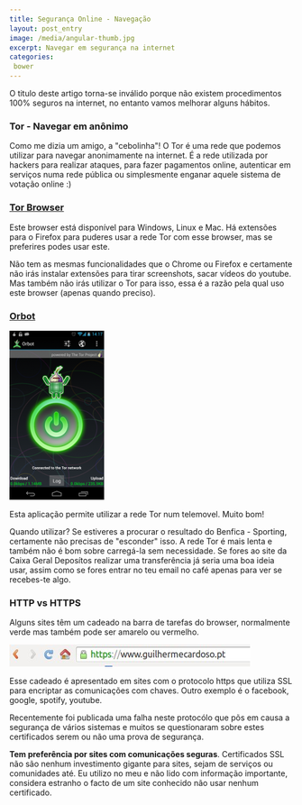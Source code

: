 ```yaml
---
title: Segurança Online - Navegação
layout: post_entry
image: /media/angular-thumb.jpg
excerpt: Navegar em segurança na internet
categories:
 bower
---
```


O titulo deste artigo torna-se inválido porque não existem procedimentos 100% seguros na internet, no entanto vamos melhorar alguns hábitos.

### Tor - Navegar em anônimo

Como me dizia um amigo, a "cebolinha"! O Tor é uma rede que podemos utilizar para navegar anonimamente na internet. É a rede utilizada por hackers para realizar ataques, para fazer pagamentos online, autenticar em serviços numa rede pública ou simplesmente enganar aquele sistema de votação online :)


### [Tor Browser](https://www.torproject.org/projects/torbrowser.html.en)

Este browser está disponível para Windows, Linux e Mac. Há extensões para o Firefox para puderes usar a rede Tor com esse browser, mas se preferires podes usar este.

Não tem as mesmas funcionalidades que o Chrome ou Firefox e certamente não irás instalar extensões para tirar screenshots, sacar vídeos do youtube. Mas também não irás utilizar o Tor para isso, essa é a razão pela qual uso este browser (apenas quando preciso).

### [Orbot](https://guardianproject.info/apps/orbot/)

<img class="post-entry__image" src="/media/posts/seguranca-tor1.png" />

Esta aplicação permite utilizar a rede Tor num telemovel. Muito bom!

Quando utilizar? Se estiveres a procurar o resultado do Benfica - Sporting, certamente não precisas de "esconder" isso. A rede Tor é mais lenta e também não é bom sobre carregá-la sem necessidade. Se fores ao site da Caixa Geral Deposítos realizar uma transferência já seria uma boa ideia usar, assim como se fores entrar no teu email no café apenas para ver se recebes-te algo.


### HTTP vs HTTPS

Alguns sites têm um cadeado na barra de tarefas do browser, normalmente verde mas também pode ser amarelo ou vermelho.

<img class="post-entry__image" src="/media/posts/seguranca-ssl1.jpg" />

Esse cadeado é apresentado em sites com o protocolo https que utiliza SSL para encriptar as comunicações com chaves. Outro exemplo é o facebook, google, spotify, youtube.

Recentemente foi publicada uma falha neste protocólo que põs em causa a segurança de vários sistemas e muitos se questionaram sobre estes certificados serem ou não uma prova de segurança. 

**Tem preferência por sites com comunicações seguras**. Certificados SSL não são nenhum investimento gigante para sites, sejam de serviços ou comunidades até. Eu utilizo no meu e não lido com informação importante, considera estranho o facto de um site conhecido não usar nenhum certificado.

